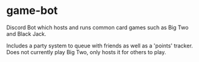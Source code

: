 # game-bot
Discord Bot which hosts and runs common card games such as Big Two and Black Jack.

Includes a party system to queue with friends as well as a 'points' tracker. Does not currently play Big Two, only hosts it for others to play.
